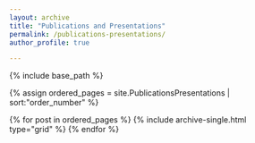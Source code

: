 ```yaml
---
layout: archive
title: "Publications and Presentations"
permalink: /publications-presentations/
author_profile: true

---
```


<nbsp>

{% include base_path %}

{% assign ordered_pages = site.PublicationsPresentations | sort:"order_number" %}

{% for post in ordered_pages %}
  {% include archive-single.html type="grid" %}
{% endfor %}
